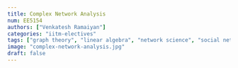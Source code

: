 ```yaml
---
title: Complex Network Analysis
num: EE5154
authors: ["Venkatesh Ramaiyan"]
categories: "iitm-electives"
tags: ["graph theory", "linear algebra", "network science", "social networks", "algorithms"]
image: "complex-network-analysis.jpg"
draft: false
---
```


